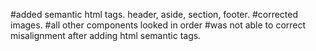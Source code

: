 #added semantic html tags. header, aside, section, footer.
#corrected images. 
#all other components looked in order
#was not able to correct misalignment after adding html semantic tags.
